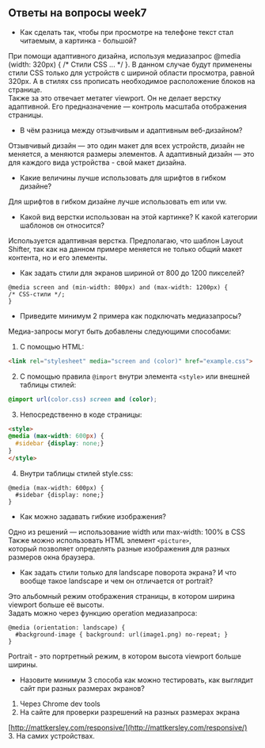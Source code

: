 ## Ответы на вопросы week7  
* Как сделать так, чтобы при просмотре на телефоне текст стал читаемым, а картинка - большой?  

При помощи адаптивного дизайна, используя медиазапрос @media (width: 320px) { /* Стили CSS ... */ }.  В данном случае будут применены стили CSS только для устройств с шириной области просмотра, равной 320px. А в стилях css прописать необходимое расположение блоков на странице.  
Также за это отвечает метатег viewport. Он не делает верстку адаптивной. Его предназначение — контроль масштаба отображения страницы.  
* В чём разница между отзывчивым и адаптивным веб-дизайном?  

 Отзывчивый дизайн — это один макет для всех устройств, дизайн не меняется, а меняются размеры элементов. А адаптивный дизайн — это для каждого вида устройства - свой макет дизайна.  
 * Какие величины лучше использовать для шрифтов в гибком дизайне?  

Для шрифтов в гибком дизайне лучше использовать em или vw.  
* Какой вид верстки использован на этой картинке? К какой категории шаблонов он относится?  

Используется адаптивная верстка. Предполагаю, что шаблон Layout Shifter, так как на данном примере меняется не только общий макет контента, но и его элементы.  
* Как задать стили для экранов шириной от 800 до 1200 пикселей?  

```
@media screen and (min-width: 800px) and (max-width: 1200px) {
/* CSS-стили */;
}
```  
* Приведите минимум 2 примера как подключать медиазапросы?  

Медиа-запросы могут быть добавлены следующими способами:

1) С помощью HTML:

```html
<link rel="stylesheet" media="screen and (color)" href="example.css">
```

2) С помощью правила `@import` внутри элемента `<style>` или внешней таблицы стилей:

```css
@import url(color.css) screen and (color);
```

3) Непосредственно в коде страницы:

```html
<style>
@media (max-width: 600px) {
  #sidebar {display: none;}
}
</style>
```

4) Внутри таблицы стилей style.css:  
```
@media (max-width: 600px) {
  #sidebar {display: none;}
}
```  
* Как можно задавать гибкие изображения?  

Одно из решений — использование width или max-width: 100% в CSS  
Также можно использовать HTML элемент ```<picture>```, который позволяет определять разные изображения для разных размеров окна браузера.  
* Как задать стили только для landscape поворота экрана? И что вообще такое landscape и чем он отличается от portrait?  

Это альбомный режим отображения страницы, в котором ширина viewport больше её высоты.  
Задать можно через функцию operation медиазапроса:  
```
@media (orientation: landscape) { 
  #background-image { background: url(image1.png) no-repeat; }
}
```  
Portrait - это портретный режим, в котором высота viewport больше ширины.  
* Назовите минимум 3 способа как можно тестировать, как выглядит сайт при разных размерах экранов?  

1. Через Chrome dev tools  
2. На сайте для проверки разрешений на разных размерах экрана

[http://mattkersley.com/responsive/](http://mattkersley.com/responsive/)  
3. На самих устройствах.
